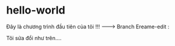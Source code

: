 # hello-world
Đây là chương trình đầu tiên của tôi !!!
---> Branch Ereame-edit :

Tôi sửa đổi như trên....
